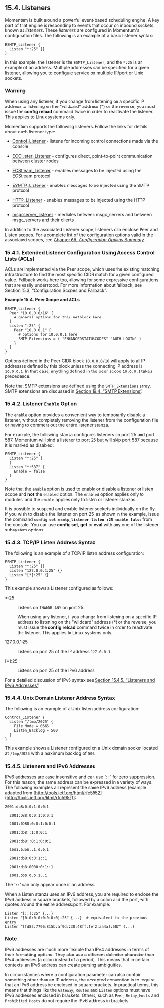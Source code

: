 ## 15.4. Listeners

Momentum is built around a powerful event-based scheduling engine. A key part of that engine is responding to events that occur on inbound sockets, known as *listeners*. These *listeners* are configured in Momentum's configuration files. The following is an example of a basic listener syntax:

```
ESMTP_Listener {
  Listen "*:25" {}
}
```

In this example, the listener is the `ESMTP_Listener`, and the `*:25` is an example of an address. Multiple addresses can be specified for a given listener, allowing you to configure service on multiple IP/port or Unix sockets.

### Warning

When using any listener, if you change from listening on a specific IP address to listening on the "wildcard" address (*) or the reverse, you must issue the **config reload**        command twice in order to reactivate the listener. This applies to Linux systems only.

Momentum supports the following listeners. Follow the links for details about each listener type:

*   [Control_Listener](control_listener.php "Chapter 17. Configuring Momentum's System Console") - listens for incoming control connections made via the console

*   [ECCluster_Listener](cluster.listeners.php#eccluster_listener "16.5.1. ECCluster_Listener Configuration") - configures direct, point-to-point communication between cluster nodes

*   [ECStream_Listener](ecstream_listener.php "Chapter 18. Configuring Inbound Mail Service Using ECStream") - enables messages to be injected using the ECStream protocol

*   [ESMTP_Listener](esmtp_listener.php "Chapter 19. Configuring Inbound Mail Service Using SMTP") - enables messages to be injected using the SMTP protocol

*   [HTTP_Listener](http_listener.php "Chapter 20. Configuring Inbound Mail Service Using HTTP") - enables messages to be injected using the HTTP protocol

*   [msgcserver_listener](cluster.listeners.php#msgcserver_listener "16.5.2. Msgcserver_Listener Configuration") - mediates between msgc_servers and between msgc_servers and their clients

In addition to the associated Listener scope, listeners can enclose Peer and Listen scopes. For a complete list of the configuration options valid in the associated scopes, see [Chapter 66, *Configuration Options Summary*](config.options.summary.php "Chapter 66. Configuration Options Summary") .

### 15.4.1. Extended Listener Configuration Using Access Control Lists (ACLs)

<a class="indexterm" name="idp3044608"></a><a class="indexterm" name="idp3046400"></a>

ACLs are implemented via the Peer scope, which uses the existing matching infrastructure to find the most specific CIDR match for a given configured value. Fallback works here too, allowing for some expressive configurations that are easily understood. For more information about fallback, see [Section 15.3, “Configuration Scopes and Fallback”](ecelerity.conf.fallback.php "15.3. Configuration Scopes and Fallback").

<a name="example.conf.peer"></a>

**Example 15.4. Peer Scope and ACLs**

```
ESMTP_Listener {
  Peer "10.0.0.0/16" {
    # general options for this netblock here
  }
  Listen ":25" {
    Peer "10.0.0.1" {
      # options for 10.0.0.1 here
      SMTP_Extensions = ( "ENHANCEDSTATUSCODES" "AUTH LOGIN" )
    }
  }
}
```

Options defined in the Peer CIDR block `10.0.0.0/16` will apply to all IP addresses defined by this block unless the connecting IP address is `10.0.0.1`. In that case, anything defined in the peer scope `10.0.0.1` takes precedence.

Note that SMTP extensions are defined using the `SMTP_Extensions` array. SMTP extensions are discussed in [Section 19.4, “SMTP Extensions”](esmtp_listener.extensions.php "19.4. SMTP Extensions").

### 15.4.2. Listener `Enable` Option

The `enable` option provides a convenient way to temporarily disable a listener, without completely removing the listener from the configuration file or having to comment out the entire listener stanza.

For example, the following stanza configures listeners on port 25 and port 587\. Momentum will bind a listener to port 25 but will skip port 587 because it is marked as disabled.

```
ESMTP_Listener {
  Listen "*:25" {
  }
  Listen "*:587" {
    Enable = false
  }
}
```

Note that the `enable` option is used to enable or disable a listener or listen scope and **not** the `enabled` option. The `enabled` option applies only to modules, and the `enable` applies only to listen or listener stanzas.

It is possible to suspend and enable listener sockets individually on the fly. If you wish to disable the listener on port 25, as shown in the example, issue the command **`config set esmtp_listener listen :25 enable false`**                                             from the console. You can use **config set, get**          or **eval** with any one of the listener subsystem options.

### 15.4.3. TCP/IP Listen Address Syntax

The following is an example of a TCP/IP listen address configuration:

```
ESMTP_Listener {
  Listen "*:25" {}
  Listen "127.0.0.1:25" {}
  Listen "[*]:25" {}
}
```

This example shows a Listener configured as follows:

<dl class="variablelist">

<dt>*:25</dt>

<dd>

Listens on `INADDR_ANY` on port 25.

When using any listener, if you change from listening on a specific IP address to listening on the "wildcard" address (*) or the reverse, you must issue the **config reload**        command twice in order to reactivate the listener. This applies to Linux systems only.

</dd>

<dt>127.0.0.1:25</dt>

<dd>

Listens on port 25 of the IP address `127.0.0.1`.

</dd>

<dt>[*]:25</dt>

<dd>

Listens on port 25 of the IPv6 address.

</dd>

</dl>

For a detailed discussion of IPv6 syntax see [Section 15.4.5, “Listeners and IPv6 Addresses”](listeners.php#listeners.ipv6 "15.4.5. Listeners and IPv6 Addresses").

### 15.4.4. Unix Domain Listener Address Syntax

The following is an example of a Unix listen address configuration:

```
Control_Listener {
  Listen "/tmp/2025" {
    File_Mode = 0666
    Listen_Backlog = 500
  }
}
```

This example shows a Listener configured on a Unix domain socket located at `/tmp/2025` with a maximum backlog of `500`.

### 15.4.5. Listeners and IPv6 Addresses

IPv6 addresses are case insensitive and can use ‘`::`’ for zero suppression. For this reason, the same address can be expressed in a variety of ways. The following examples all represent the same IPv6 address (example adapted from [http://tools.ietf.org/html/rfc5952](http://tools.ietf.org/html/rfc5952)):

```
2001:db8:0:0:1:0:0:1

  2001:DB8:0:0:1:0:0:1

  2001:0DB8:0:0:1:0:0:1

  2001:db8::1:0:0:1

  2001:db8::0:1:0:0:1

  2001:0db8::1:0:0:1

  2001:db8:0:0:1::1

  2001:db8:0000:0:1::1

  2001:DB8:0:0:1::1
```

The ‘`::`’ can only appear once in an address.

When a Listen stanza uses an IPv6 address, you are required to enclose the IPv6 address in square brackets, followed by a colon and the port, with quotes around the entire address:port. For example:

```
Listen "[::]:25" {...}
Listen "[0:0:0:0:0:0:0:0]:25" {...}  # equivalent to the previous entry
Listen "[fd82:7796:815b:af9d:230:48ff:fef2:aa4a]:587" {...}
```

### Note

IPv6 addresses are much more flexible than IPv4 addresses in terms of their formatting options. They also use a different delimiter character than IPv4 addresses (a colon instead of a period). This means that in certain contexts, an IPv6 address can create parsing ambiguities.

In circumstances where a configuration parameter can also contain something other than an IP address, the accepted convention is to require that an IPv6 address be enclosed in square brackets. In practical terms, this means that things like the `Gateway`, `Routes` and `Listen` options must have IPv6 addresses enclosed in brackets. Others, such as `Peer`, `Relay_Hosts` and `Prohibited_Hosts` do not require the IPv6 address in brackets.
